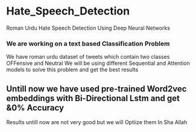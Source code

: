 # Hate_Speech_Detection
Roman Urdu Hate Speech Detection Using Deep Neural Networks
### We are working on a text based Classification Problem
We have roman urdu dataset of tweets which contain two classes OFFensive  and Neutral
We will be using different Sequential and Attention models to solve this problem and get the best results
## Untill now we have used pre-trained Word2vec embeddings with Bi-Directional Lstm and get &0% Accuracy
Results untill now are not very good but we will Optiize them In Sha Allah

